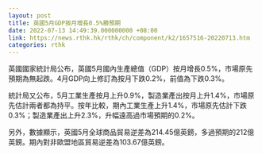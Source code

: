 ```yaml
---
layout: post
title: 英國5月GDP按月增長0.5%勝預期
date: 2022-07-13 14:49:39.000000000 +08:00
link: https://news.rthk.hk/rthk/ch/component/k2/1657516-20220713.htm
categories: rthk
---
```


英國國家統計局公布，英國5月國內生產總值（GDP）按月增長0.5%，市場原先預期為無起跌。4月GDP向上修訂為按月下跌0.2%，前值為下跌0.3%。

統計局又公布，5月工業生產按月上升0.9%，製造業產出按月上升1.4%，市場原先估計兩者都為持平。按年比較，期內工業生產上升1.4%，市場原先估計下跌0.3%；製造業產出上升2.3%，升幅遠高過市場預期的0.2%。

另外，數據顯示，英國5月全球商品貿易逆差為214.45億英鎊，多過預期的212億英鎊。期內對非歐盟地區貿易逆差為103.67億英鎊。
